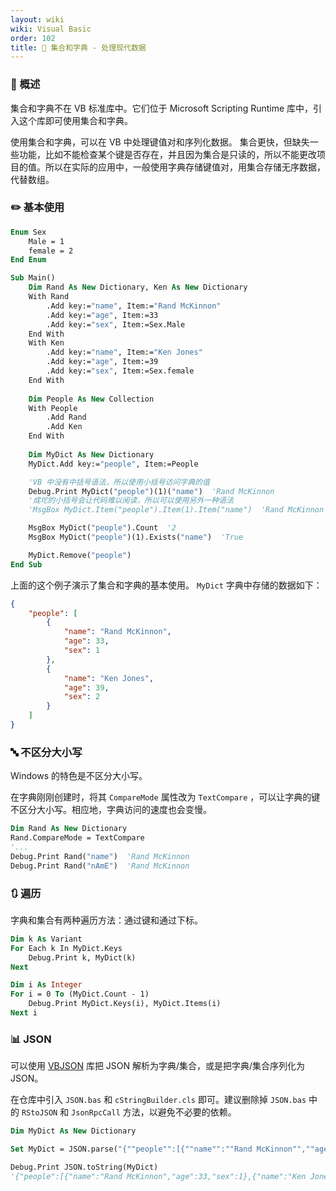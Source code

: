 ```yaml
---
layout: wiki
wiki: Visual Basic
order: 102
title: 📓 集合和字典 - 处理现代数据
---
```


### 📑 概述

集合和字典不在 VB 标准库中。它们位于 Microsoft Scripting Runtime 库中，引入这个库即可使用集合和字典。

使用集合和字典，可以在 VB 中处理键值对和序列化数据。
集合更快，但缺失一些功能，比如不能检查某个键是否存在，并且因为集合是只读的，所以不能更改项目的值。所以在实际的应用中，一般使用字典存储键值对，用集合存储无序数据，代替数组。

### ✏️ 基本使用

```vb
Enum Sex
    Male = 1
    female = 2
End Enum

Sub Main()
    Dim Rand As New Dictionary, Ken As New Dictionary
    With Rand
        .Add key:="name", Item:="Rand McKinnon"
        .Add key:="age", Item:=33
        .Add key:="sex", Item:=Sex.Male
    End With
    With Ken
        .Add key:="name", Item:="Ken Jones"
        .Add key:="age", Item:=39
        .Add key:="sex", Item:=Sex.female
    End With
    
    Dim People As New Collection
    With People
        .Add Rand
        .Add Ken
    End With
    
    Dim MyDict As New Dictionary
    MyDict.Add key:="people", Item:=People

	'VB 中没有中括号语法，所以使用小括号访问字典的值
	Debug.Print	MyDict("people")(1)("name")  'Rand McKinnon
	'成坨的小括号会让代码难以阅读，所以可以使用另外一种语法
	'MsgBox MyDict.Item("people").Item(1).Item("name")  'Rand McKinnon

	MsgBox MyDict("people").Count  '2
	MsgBox MyDict("people")(1).Exists("name")  'True

	MyDict.Remove("people")
End Sub
```

上面的这个例子演示了集合和字典的基本使用。
`MyDict` 字典中存储的数据如下：

```json
{
    "people": [
        {
            "name": "Rand McKinnon",
            "age": 33,
            "sex": 1
        },
        {
            "name": "Ken Jones",
            "age": 39,
            "sex": 2
        }
    ]
}
```

### 🔤 不区分大小写

Windows 的特色是不区分大小写。

在字典刚刚创建时，将其 `CompareMode` 属性改为 `TextCompare` ，可以让字典的键不区分大小写。相应地，字典访问的速度也会变慢。

```vb
Dim Rand As New Dictionary
Rand.CompareMode = TextCompare
'...
Debug.Print Rand("name")  'Rand McKinnon
Debug.Print Rand("nAmE")  'Rand McKinnon
```

### 🔃 遍历

字典和集合有两种遍历方法：通过键和通过下标。

```vb
Dim k As Variant
For Each k In MyDict.Keys
	Debug.Print k, MyDict(k)
Next
```

```vb
Dim i As Integer
For i = 0 To (MyDict.Count - 1)
	Debug.Print MyDict.Keys(i), MyDict.Items(i)
Next i
```

### 📊 JSON

可以使用 [VBJSON](https://www.ediy.co.nz/vbjson-json-parser-library-in-vb6-xidc55680.html) 库把 JSON 解析为字典/集合，或是把字典/集合序列化为 JSON。

在仓库中引入 `JSON.bas` 和 `cStringBuilder.cls` 即可。建议删除掉 `JSON.bas` 中的 `RStoJSON` 和 `JsonRpcCall` 方法，以避免不必要的依赖。

```vb
Dim MyDict As New Dictionary

Set MyDict = JSON.parse("{""people"":[{""name"":""Rand McKinnon"",""age"":33,""sex"":1},{""name"":""Ken Jones"",""age"":39,""sex"":2}]}")

Debug.Print JSON.toString(MyDict)
'{"people":[{"name":"Rand McKinnon","age":33,"sex":1},{"name":"Ken Jones","age":39,"sex":2}]}
```

